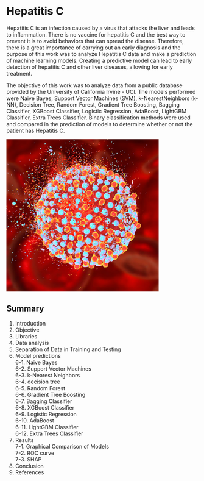 # Hepatitis C

Hepatitis C is an infection caused by a virus that attacks the liver and leads to inflammation.
There is no vaccine for hepatitis C and the best way to prevent it is to avoid behaviors that can spread the disease. Therefore, there is a great importance of carrying out an early diagnosis and the purpose of this work was to analyze Hepatitis C data and make a prediction of machine learning models. Creating a predictive model can lead to early detection of hepatitis C and other liver diseases, allowing for early treatment.

The objective of this work was to analyze data from a public database provided by the University of California Irvine - UCI. The models performed were Naive Bayes, Support Vector Machines (SVM), k-NearestNeighbors (k-NN), Decision Tree, Random Forest, Gradient Tree Boosting, Bagging Classifier, XGBoost Classifier, Logistic Regression, AdaBoost, LightGBM Classifier, Extra Trees Classifier. Binary classification methods were used and compared in the prediction of models to determine whether or not the patient has Hepatitis C.

<img src="https://github.com/raquelcolares/machine_learning_UFMG/blob/main/tp_final/hepatitec-fig2.webp" width="400">

## Summary

1) Introduction
2) Objective
3) Libraries
4) Data analysis
5) Separation of Data in Training and Testing
6) Model predictions\
6-1. Naive Bayes\
6-2. Support Vector Machines\
6-3. k-Nearest Neighbors\
6-4. decision tree\
6-5. Random Forest\
6-6. Gradient Tree Boosting\
6-7. Bagging Classifier\
6-8. XGBoost Classifier\
6-9. Logistic Regression\
6-10. AdaBoost\
6-11. LightGBM Classifier\
6-12. Extra Trees Classifier
7) Results\
7-1. Graphical Comparison of Models\
7-2. ROC curve\
7-3. SHAP
8) Conclusion
9) References

